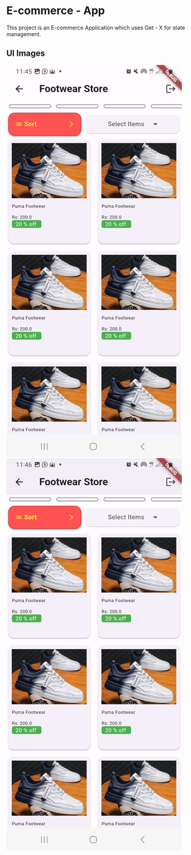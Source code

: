 # E-commerce - App
This project is an E-commerce Application which uses Get - X for state management.


## UI Images

<img src='./Screenshot_20240403_114535.jpg'>

<img src='./Screenshot_20240403_114606.jpg'>
